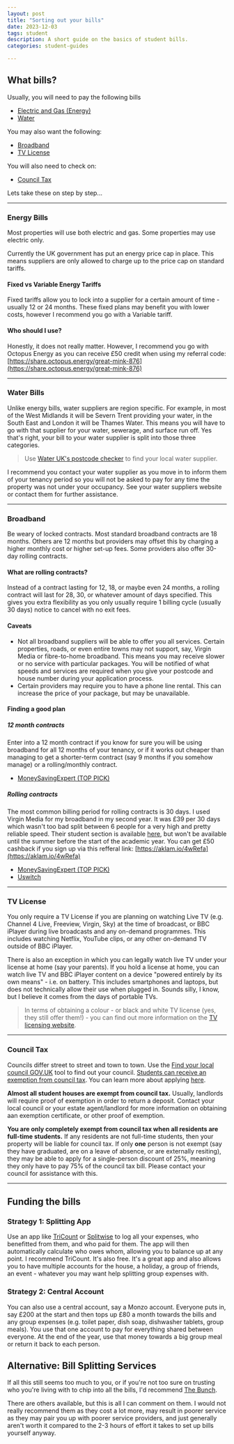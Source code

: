 ```yaml
---
layout: post
title: "Sorting out your bills"
date: 2023-12-03
tags: student
description: A short guide on the basics of student bills.
categories: student-guides

---
```


## What bills?

Usually, you will need to pay the following bills

- [Electric and Gas (Energy)](#energy-bills)
- [Water](#water-bills)

You may also want the following:

- [Broadband](#broadband)
- [TV License](#tv-license)

You will also need to check on:

- [Council Tax](#council-tax)

Lets take these on step by step...

<hr>

### Energy Bills

Most properties will use both electric and gas. Some properties may use electric only.

Currently the UK government has put an energy price cap in place. This means suppliers are only allowed to charge up to the price cap on standard tariffs.

#### Fixed vs Variable Energy Tariffs

Fixed tariffs allow you to lock into a supplier for a certain amount of time - usually 12 or 24 months. These fixed plans may benefit you with lower costs, however I recommend you go with a Variable tariff.

#### Who should I use?

Honestly, it does not really matter. However, I recommend you go with Octopus Energy as you can receive £50 credit when using my referral code: [https://share.octopus.energy/great-mink-876](https://share.octopus.energy/great-mink-876)

<hr>

### Water Bills

Unlike energy bills, water suppliers are region specific. For example, in most of the West Midlands it will be Severn Trent providing your water, in the South East and London it will be Thames Water. This means you will have to go with that supplier for your water, sewerage, and surface run off. Yes that's right, your bill to your water supplier is split into those three categories.

> Use [Water UK's postcode checker](https://www.water.org.uk/customers/find-your-supplier) to find your local water supplier.

I recommend you contact your water supplier as you move in to inform them of your tenancy period so you will not be asked to pay for any time the property was not under your occupancy. See your water suppliers website or contact them for further assistance.

<hr>

### Broadband

Be weary of locked contracts. Most standard broadband contracts are 18 months. Others are 12 months but providers may offset this by charging a higher monthly cost or higher set-up fees. Some providers also offer 30-day rolling contracts.

#### What are rolling contracts?

Instead of a contract lasting for 12, 18, or maybe even 24 months, a rolling contract will last for 28, 30, or whatever amount of days specified. This gives you extra flexibility as you only usually require 1 billing cycle (usually 30 days) notice to cancel with no exit fees.

#### Caveats

- Not all broadband suppliers will be able to offer you all services. Certain properties, roads, or even entire towns may not support, say, Virgin Media or fibre-to-home broadband. This means you may receive slower or no service with particular packages. You will be notified of what speeds and services are required when you give your postcode and house number during your application process.
- Certain providers may require you to have a phone line rental. This can increase the price of your package, but may be unavailable.

#### Finding a good plan

##### 12 month contracts

Enter into a 12 month contract if you know for sure you will be using broadband for all 12 months of your tenancy, or if it works out cheaper than managing to get a shorter-term contract (say 9 months if you somehow manage) or a rolling/monthly contract.

- [MoneySavingExpert (TOP PICK)](https://www.moneysavingexpert.com/compare-broadband-deals/12-month-broadband-deals/)

##### Rolling contracts

The most common billing period for rolling contracts is 30 days. I used Virgin Media for my broadband in my second year. It was £39 per 30 days which wasn't too bad split between 6 people for a very high and pretty reliable speed. Their student section is available [here](https://www.virginmedia.com/broadband/student), but won't be available until the summer before the start of the academic year. You can get £50 cashback if you sign up via this refferal link: [https://aklam.io/4wRefa](https://aklam.io/4wRefa)

- [MoneySavingExpert (TOP PICK)](https://www.moneysavingexpert.com/compare-broadband-deals/no-contract-broadband/)
- [Uswitch](https://www.uswitch.com/broadband/no-contract/)
<!-- - [Compare the Market](https://www.comparethemarket.com/broadband/no-contract/) -->

<hr>

### TV License

You only require a TV License if you are planning on watching Live TV (e.g. Channel 4 Live, Freeview, Virgin, Sky) at the time of broadcast, or BBC iPlayer during live broadcasts and any on-demand programmes. This includes watching Netflix, YouTube clips, or any other on-demand TV outside of BBC iPlayer.

There is also an exception in which you can legally watch live TV under your license at home (say your parents). If you hold a license at home, you can watch live TV and BBC iPlayer content on a device "powered entirely by its own means" - i.e. on battery. This includes smartphones and laptops, but does not technically allow their use when plugged in. Sounds silly, I know, but I believe it comes from the days of portable TVs.

> In terms of obtaining a colour - or black and white TV license (yes, they still offer them!) - you can find out more information on the [TV licensing website](https://www.tvlicensing.co.uk).

<hr>

### Council Tax

Councils differ street to street and town to town. Use the [Find your local council GOV.UK](https://www.gov.uk/find-local-council) tool to find out your council. [Students can receive an exemption from council tax](https://www.gov.uk/council-tax/discounts-for-full-time-students). You can learn more about applying [here](https://www.gov.uk/apply-for-council-tax-discount).

**Almost all student houses are exempt from council tax.** Usually, landlords will require proof of exemption in order to return a deposit. Contact your local council or your estate agent/landlord for more information on obtaining aan exemption certificate, or other proof of exemption.

**You are only completely exempt from council tax when all residents are full-time students.** If any residents are not full-time students, then your property will be liable for council tax. If only **one** person is not exempt (say they have graduated, are on a leave of absence, or are externally resiting), they may be able to apply for a single-person discount of 25%, meaning they only have to pay 75% of the council tax bill. Please contact your council for assistance with this.

<hr>

## Funding the bills

### Strategy 1: Splitting App

Use an app like [TriCount](https://www.tricount.com/en/) or [Splitwise](https://www.splitwise.com) to log all your expenses, who benefitted from them, and who paid for them. The app will then automatically calculate who owes whom, allowing you to balance up at any point. I recommend TriCount. It's also free. It's a great app and also allows you to have multiple accounts for the house, a holiday, a group of friends, an event - whatever you may want help splitting group expenses with.

### Strategy 2: Central Account

You can also use a central account, say a Monzo account. Everyone puts in, say £200 at the start and then tops up £80 a month towards the bills and any group expenses (e.g. toilet paper, dish soap, dishwasher tablets, group meals). You use that one account to pay for everything shared between everyone. At the end of the year, use that money towards a big group meal or return it back to each person.

## Alternative: Bill Splitting Services

If all this still seems too much to you, or if you're not too sure on trusting who you're living with to chip into all the bills, I'd recommend [The Bunch](https://www.the-bunch.co.uk).

There are others available, but this is all I can comment on them. I would not really recommend them as they cost a lot more, may result in poorer service as they may pair you up with poorer service providers, and just generally aren't worth it compared to the 2-3 hours of effort it takes to set up bills yourself anyway.

<!-- ## Summary -->
